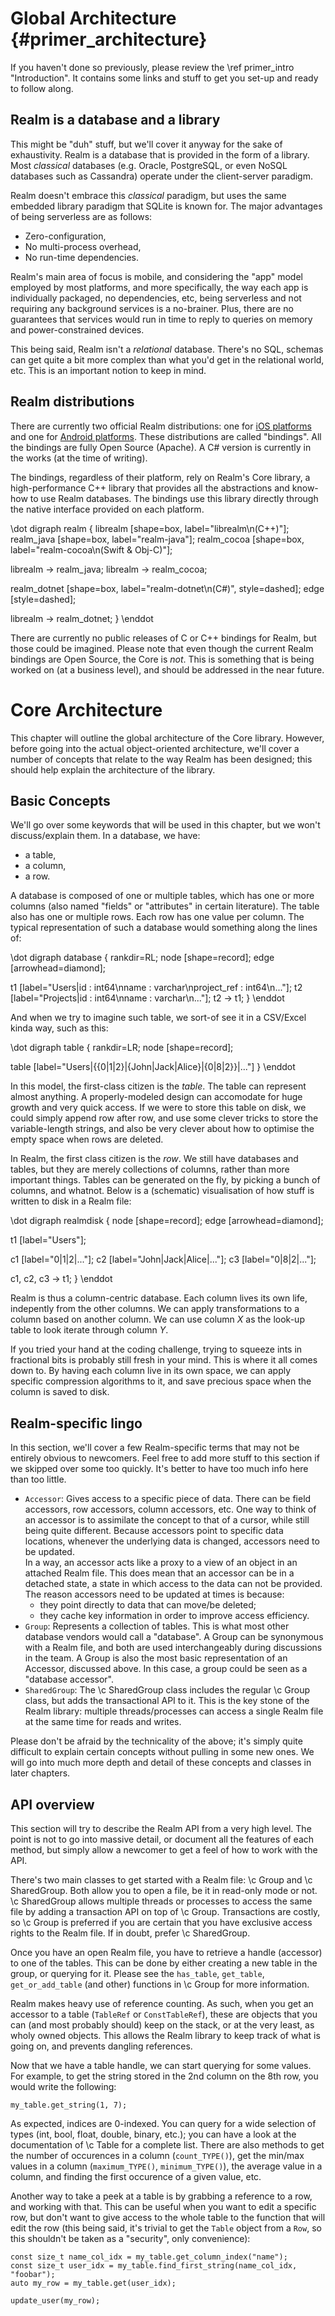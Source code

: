 # Global Architecture {#primer_architecture} #

If you haven't done so previously, please review the \ref primer_intro
"Introduction". It contains some links and stuff to get you set-up and ready to
follow along.

## Realm is a database and a library ##

This might be "duh" stuff, but we'll cover it anyway for the sake of
exhaustivity. Realm is a database that is provided in the form of a library.
Most *classical* databases (e.g. Oracle, PostgreSQL, or even NoSQL databases
such as Cassandra) operate under the client-server paradigm.

Realm doesn't embrace this *classical* paradigm, but uses the same embedded
library paradigm that SQLite is known for. The major advantages of being
serverless are as follows:

- Zero-configuration,
- No multi-process overhead,
- No run-time dependencies.

Realm's main area of focus is mobile, and considering the "app" model employed
by most platforms, and more specifically, the way each app is individually
packaged, no dependencies, etc, being serverless and not requiring any
background services is a no-brainer. Plus, there are no guarantees that
services would run in time to reply to queries on memory and power-constrained
devices.

This being said, Realm isn't a *relational* database. There's no SQL, schemas
can get quite a bit more complex than what you'd get in the relational world,
etc. This is an important notion to keep in mind.

## Realm distributions ##

There are currently two official Realm distributions: one for [iOS
platforms][realm-cocoa] and one for [Android platforms][realm-java]. These
distributions are called "bindings". All the bindings are fully Open Source
(Apache). A C# version is currently in the works (at the time of writing).

The bindings, regardless of their platform, rely on Realm's Core library, a
high-performance C++ library that provides all the abstractions and know-how to
use Realm databases. The bindings use this library directly through the native
interface provided on each platform.

\dot
digraph realm {
  librealm [shape=box, label="librealm\n(C++)"];
  realm_java [shape=box, label="realm-java"];
  realm_cocoa [shape=box, label="realm-cocoa\n(Swift & Obj-C)"];

  librealm -> realm_java;
  librealm -> realm_cocoa;

  realm_dotnet [shape=box, label="realm-dotnet\n(C#)", style=dashed];
  edge [style=dashed];

  librealm -> realm_dotnet;
}
\enddot

There are currently no public releases of C or C++ bindings for Realm, but
those could be imagined. Please note that even though the current Realm
bindings are Open Source, the Core is *not*. This is something that is being
worked on (at a business level), and should be addressed in the near future.

# Core Architecture #

This chapter will outline the global architecture of the Core library. However,
before going into the actual object-oriented architecture, we'll cover a number
of concepts that relate to the way Realm has been designed; this should help
explain the architecture of the library.

## Basic Concepts ##

We'll go over some keywords that will be used in this chapter, but we won't
discuss/explain them. In a database, we have:

- a table,
- a column,
- a row.

A database is composed of one or multiple tables, which has one or more columns
(also named "fields" or "attributes" in certain literature). The table also has
one or multiple rows. Each row has one value per column. The typical
representation of such a database would something along the lines of:

\dot
digraph database {
  rankdir=RL;
  node [shape=record];
  edge [arrowhead=diamond];

  t1 [label="Users|id : int64\nname : varchar\nproject_ref : int64\n..."];
  t2 [label="Projects|id : int64\nname : varchar\n..."];
  t2 -> t1;
}
\enddot

And when we try to imagine such table, we sort-of see it in a CSV/Excel kinda
way, such as this:

\dot
digraph table {
  rankdir=LR;
  node [shape=record];

  table [label="Users|{{0|1|2}|{John|Jack|Alice}|{0|8|2}}|..."]
}
\enddot

In this model, the first-class citizen is the *table*. The table can represent
almost anything. A properly-modeled design can accomodate for huge growth and
very quick access. If we were to store this table on disk, we could simply
append row after row, and use some clever tricks to store the variable-length
strings, and also be very clever about how to optimise the empty space when
rows are deleted.

In Realm, the first class citizen is the *row*. We still have databases and
tables, but they are merely collections of columns, rather than more important
things. Tables can be generated on the fly, by picking a bunch of columns, and
whatnot. Below is a (schematic) visualisation of how stuff is written to disk
in a Realm file:

\dot
digraph realmdisk {
  node [shape=record];
  edge [arrowhead=diamond];

  t1 [label="Users"];

  c1 [label="0|1|2|..."];
  c2 [label="John|Jack|Alice|..."];
  c3 [label="0|8|2|..."];

  c1, c2, c3 -> t1;
}
\enddot

Realm is thus a column-centric database. Each column lives its own life,
indepently from the other columns. We can apply transformations to a column
based on another column. We can use column *X* as the look-up table to look
iterate through column *Y*.

If you tried your hand at the coding challenge, trying to squeeze ints in
fractional bits is probably still fresh in your mind. This is where it all
comes down to. By having each column live in its own space, we can apply
specific compression algorithms to it, and save precious space when the
column is saved to disk.

## Realm-specific lingo ##

In this section, we'll cover a few Realm-specific terms that may not be
entirely obvious to newcomers. Feel free to add more stuff to this section if
we skipped over some too quickly. It's better to have too much info here than
too little.

- `Accessor`: Gives access to a specific piece of data. There can be field
  accessors, row accessors, column accessors, etc. One way to think of an
  accessor is to assimilate the concept to that of a cursor, while still being
  quite different. Because accessors point to specific data locations, whenever
  the underlying data is changed, accessors need to be updated.  
  In a way, an accessor acts like a proxy to a view of an object in an attached
  Realm file. This does mean that an accessor can be in a detached state, a
  state in which access to the data can not be provided.  
  The reason accessors need to be updated at times is because:
    - they point directly to data that can move/be deleted;
    - they cache key information in order to improve access efficiency.
- `Group`: Represents a collection of tables. This is what most other database
  vendors would call a "database". A Group can be synonymous with a Realm file,
  and both are used interchangeably during discussions in the team. A Group is
  also the most basic representation of an Accessor, discussed above. In this
  case, a group could be seen as a "database accessor".
- `SharedGroup`: The \c SharedGroup class includes the regular \c Group class,
  but adds the transactional API to it. This is the key stone of the Realm
  library: multiple threads/processes can access a single Realm file at the
  same time for reads and writes.

Please don't be afraid by the technicality of the above; it's simply quite
difficult to explain certain concepts without pulling in some new ones. We will
go into much more depth and detail of these concepts and classes in later
chapters.

## API overview ##

This section will try to describe the Realm API from a very high level. The
point is not to go into massive detail, or document all the features of each
method, but simply allow a newcomer to get a feel of how to work with the API.

There's two main classes to get started with a Realm file: \c Group and \c
SharedGroup.  Both allow you to open a file, be it in read-only mode or not. \c
SharedGroup allows multiple threads or processes to access the same file by
adding a transaction API on top of \c Group. Transactions are costly, so \c
Group is preferred if you are certain that you have exclusive access rights to
the Realm file. If in doubt, prefer \c SharedGroup.

Once you have an open Realm file, you have to retrieve a handle (accessor) to
one of the tables. This can be done by either creating a new table in the group,
or querying for it. Please see the `has_table`, `get_table`, `get_or_add_table`
(and other) functions in \c Group for more information.

Realm makes heavy use of reference counting. As such, when you get an accessor
to a table (`TableRef` or `ConstTableRef`), these are objects that you can (and
most probably should) keep on the stack, or at the very least, as wholy owned
objects. This allows the Realm library to keep track of what is going on, and
prevents dangling references.

Now that we have a table handle, we can start querying for some values. For
example, to get the string stored in the 2nd column on the 8th row, you would
write the following:

    my_table.get_string(1, 7);

As expected, indices are 0-indexed. You can query for a wide selection of types
(int, bool, float, double, binary, etc.); you can have a look at the
documentation of \c Table for a complete list. There are also methods to get
the number of occurences in a column (`count_TYPE()`), get the min/max values
in a column (`maximum_TYPE()`, `minimum_TYPE()`), the average value in a column,
and finding the first occurence of a given value, etc.

Another way to take a peek at a table is by grabbing a reference to a row, and
working with that. This can be useful when you want to edit a specific row, but
don't want to give access to the whole table to the function that will edit the
row (this being said, it's trivial to get the `Table` object from a `Row`, so
this shouldn't be taken as a "security", only convenience):

    const size_t name_col_idx = my_table.get_column_index("name");
    const size_t user_idx = my_table.find_first_string(name_col_idx, "foobar");
    auto my_row = my_table.get(user_idx);
    
    update_user(my_row);

[realm-cocoa]: https://github.com/realm/realm-cocoa
[realm-java]: https://github.com/realm/realm-java
